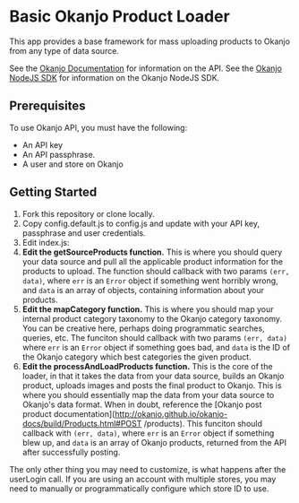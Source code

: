 # Basic Okanjo Product Loader 

This app provides a base framework for mass uploading products to Okanjo from any type of data source.

See the [Okanjo Documentation](okanjo.github.io/okanjo-docs/build/index.html) for information on the API.
See the [Okanjo NodeJS SDK](github.com/okanjo/okanjo-nodejs) for information on the Okanjo NodeJS SDK.

## Prerequisites

To use Okanjo API, you must have the following:
* An API key
* An API passphrase.
* A user and store on Okanjo

## Getting Started

1. Fork this repository or clone locally.
2. Copy config.default.js to config.js and update with your API key, passphrase and user credentials.
3. Edit index.js:
 1. **Edit the getSourceProducts function.** This is where you should query your data source and pull all the applicable product information for the products to upload. The function should callback with two params `(err, data)`, where `err` is an `Error` object if something went horribly wrong, and `data` is an array of objects, containing information about your products.
 2. **Edit the mapCategory function.** This is where you should map your internal product category taxonomy to the Okanjo category taxonomy. You can be creative here, perhaps doing programmatic searches, queries, etc. The funciton should callback with two params `(err, data)` where `err` is an `Error` object if something goes bad, and `data` is the ID of the Okanjo category which best categories the given product.
 3. **Edit the processAndLoadProducts function.** This is the core of the loader, in that it takes the data from your data source, builds an Okanjo product, uploads images and posts the final product to Okanjo. This is where you should essentially map the data from your data source to Okanjo's data format. When in doubt, reference the [Okanjo post product documentation](http://okanjo.github.io/okanjo-docs/build/Products.html#POST /products). This funciton should callback with `(err, data)`, where `err` is an `Error` object if something blew up, and `data` is an array of Okanjo products, returned from the API after successfully posting.

The only other thing you may need to customize, is what happens after the userLogin call. If you are using an account with multiple stores, you may need to manually or programmatically configure which store ID to use. 


